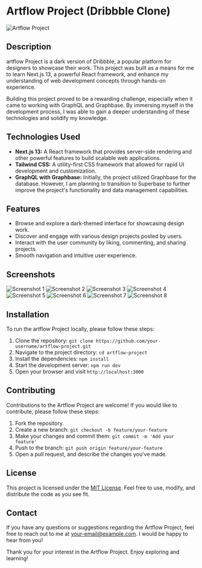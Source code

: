 # Artflow Project (Dribbble Clone)

![Artflow Project](./public/images/1.png)

## Description

artflow Project is a dark version of Dribbble, a popular platform for designers to showcase their work. This project was built as a means for me to learn Next.js 13, a powerful React framework, and enhance my understanding of web development concepts through hands-on experience.

Building this project proved to be a rewarding challenge, especially when it came to working with GraphQL and Graphbase. By immersing myself in the development process, I was able to gain a deeper understanding of these technologies and solidify my knowledge.

## Technologies Used

- **Next.js 13:** A React framework that provides server-side rendering and other powerful features to build scalable web applications.
- **Tailwind CSS:** A utility-first CSS framework that allowed for rapid UI development and customization.
- **GraphQL with Graphbase:** Initially, the project utilized Graphbase for the database. However, I am planning to transition to Superbase to further improve the project's functionality and data management capabilities.

## Features

- Browse and explore a dark-themed interface for showcasing design work.
- Discover and engage with various design projects posted by users.
- Interact with the user community by liking, commenting, and sharing projects.
- Smooth navigation and intuitive user experience.

## Screenshots

![Screenshot 1](./public/images/1.png)
![Screenshot 2](./public/images/2.png)
![Screenshot 3](./public/images/3.png)
![Screenshot 4](./public/images/4.png)
![Screenshot 5](./public/images/5.png)
![Screenshot 6](./public/images/6.png)
![Screenshot 7](./public/images/7.png)
![Screenshot 8](./public/images/8.png)

## Installation

To run the artflow Project locally, please follow these steps:

1. Clone the repository: `git clone https://github.com/your-username/artflow-project.git`
2. Navigate to the project directory: `cd artflow-project`
3. Install the dependencies: `npm install`
4. Start the development server: `npm run dev`
5. Open your browser and visit `http://localhost:3000`

## Contributing

Contributions to the Artflow Project are welcome! If you would like to contribute, please follow these steps:

1. Fork the repository.
2. Create a new branch: `git checkout -b feature/your-feature`
3. Make your changes and commit them: `git commit -m 'Add your feature'`
4. Push to the branch: `git push origin feature/your-feature`
5. Open a pull request, and describe the changes you've made.

## License

This project is licensed under the [MIT License](https://opensource.org/licenses/MIT). Feel free to use, modify, and distribute the code as you see fit.

## Contact

If you have any questions or suggestions regarding the Artflow Project, feel free to reach out to me at [your-email@example.com](mailto:your-email@example.com). I would be happy to hear from you!

Thank you for your interest in the Artflow Project. Enjoy exploring and learning!
